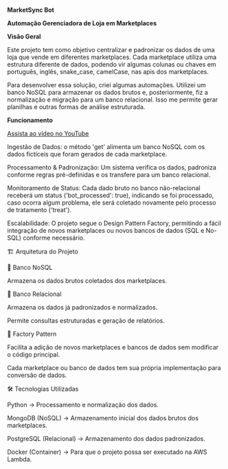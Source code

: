 **MarketSync Bot**

**Automação Gerenciadora de Loja em Marketplaces**

**Visão Geral**

Este projeto tem como objetivo centralizar e padronizar os dados de uma loja que vende em diferentes marketplaces. 
Cada marketplace utiliza uma estrutura diferente de dados, podendo vir algumas colunas ou chaves em português, inglês, snake_case, camelCase, nas apis dos marketplaces.

Para desenvolver essa solução, criei algumas automações. 
Utilizei um banco NoSQL para armazenar os dados brutos e, posteriormente, fiz a normalização e migração para um banco relacional. Isso me permite gerar planilhas e outras formas de análise estruturada.

**Funcionamento**

[Assista ao vídeo no YouTube](https://youtu.be/uXqIMqcdddQ)

Ingestão de Dados: o método 'get' alimenta um banco NoSQL com os dados fictíceis que foram gerados de cada marketplace.

Processamento & Padronização: Um sistema verifica os dados, padroniza conforme regras pré-definidas e os transfere para um banco relacional.

Monitoramento de Status: Cada dado bruto no banco não-relacional receberá um status ('bot_processed': true), indicando se foi processado, caso ocorra algum problema, ele será coletado novamente pelo processo de tratamento ('treat').

Escalabilidade: O projeto segue o Design Pattern Factory, permitindo a fácil integração de novos marketplaces ou novos bancos de dados (SQL e No-SQL) conforme necessário.

🏗️ Arquitetura do Projeto

🔹 Banco NoSQL

Armazena os dados brutos coletados dos marketplaces.

🔹 Banco Relacional

Armazena os dados já padronizados e normalizados.

Permite consultas estruturadas e geração de relatórios.

🔹 Factory Pattern

Facilita a adição de novos marketplaces e bancos de dados sem modificar o código principal.

Cada marketplace ou banco de dados tem sua própria implementação para conversão de dados.

🛠️ Tecnologias Utilizadas

Python → Processamento e normalização dos dados.

MongoDB (NoSQL) → Armazenamento inicial dos dados brutos dos marketplaces.

PostgreSQL (Relacional) → Armazenamento dos dados padronizados.

Docker (Container) → Para que o projeto possa ser executado na AWS Lambda.
